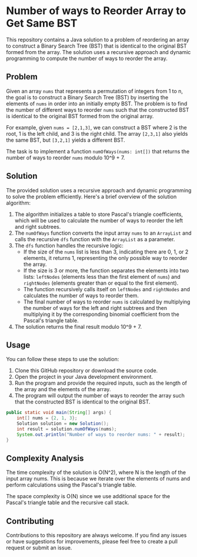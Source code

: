# Number of ways to Reorder Array to Get Same BST

This repository contains a Java solution to a problem of reordering an array to construct a Binary Search Tree (BST) that is identical to the original BST formed from the array. The solution uses a recursive approach and dynamic programming to compute the number of ways to reorder the array.

## Problem

Given an array `nums` that represents a permutation of integers from 1 to n, the goal is to construct a Binary Search Tree (BST) by inserting the elements of `nums` in order into an initially empty BST. The problem is to find the number of different ways to reorder `nums` such that the constructed BST is identical to the original BST formed from the original array.

For example, given `nums = [2,1,3]`, we can construct a BST where 2 is the root, 1 is the left child, and 3 is the right child. The array `[2,3,1]` also yields the same BST, but `[3,2,1]` yields a different BST.

The task is to implement a function `numOfWays(nums: int[])` that returns the number of ways to reorder `nums` modulo 10^9 + 7.

## Solution

The provided solution uses a recursive approach and dynamic programming to solve the problem efficiently. Here's a brief overview of the solution algorithm:

1. The algorithm initializes a table to store Pascal's triangle coefficients, which will be used to calculate the number of ways to reorder the left and right subtrees.
2. The `numOfWays` function converts the input array `nums` to an `ArrayList` and calls the recursive `dfs` function with the `ArrayList` as a parameter.
3. The `dfs` function handles the recursive logic:
   - If the size of the `nums` list is less than 3, indicating there are 0, 1, or 2 elements, it returns 1, representing the only possible way to reorder the array.
   - If the size is 3 or more, the function separates the elements into two lists: `leftNodes` (elements less than the first element of `nums`) and `rightNodes` (elements greater than or equal to the first element).
   - The function recursively calls itself on `leftNodes` and `rightNodes` and calculates the number of ways to reorder them.
   - The final number of ways to reorder `nums` is calculated by multiplying the number of ways for the left and right subtrees and then multiplying it by the corresponding binomial coefficient from the Pascal's triangle table.
4. The solution returns the final result modulo 10^9 + 7.

## Usage

You can follow these steps to use the solution:

1. Clone this GitHub repository or download the source code.
2. Open the project in your Java development environment.
3. Run the program and provide the required inputs, such as the length of the array and the elements of the array.
4. The program will output the number of ways to reorder the array such that the constructed BST is identical to the original BST.

```java
public static void main(String[] args) {
    int[] nums = {2, 1, 3};
    Solution solution = new Solution();
    int result = solution.numOfWays(nums);
    System.out.println("Number of ways to reorder nums: " + result);
}
```

## Complexity Analysis
The time complexity of the solution is O(N^2), where N is the length of the input array nums. This is because we iterate over the elements of nums and perform calculations using the Pascal's triangle table.

The space complexity is O(N) since we use additional space for the Pascal's triangle table and the recursive call stack.

## Contributing

Contributions to this repository are always welcome. If you find any issues or have suggestions for improvements, please feel free to create a pull request or submit an issue.
